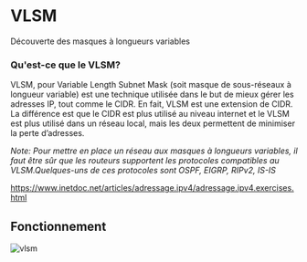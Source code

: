 # VLSM
Découverte des masques à longueurs variables

### Qu'est-ce que le VLSM?
VLSM, pour Variable Length Subnet Mask (soit masque de sous-réseaux à longueur variable) est une technique utilisée dans le but de mieux gérer les adresses IP, tout comme le CIDR. En fait, VLSM est une extension de CIDR. La différence est que le CIDR est plus utilisé au niveau internet et le VLSM est plus utilisé dans un réseau local, mais les deux permettent de minimiser la perte d’adresses.

*Note: Pour mettre en place un réseau aux masques à longueurs variables, il faut être sûr que les routeurs supportent les protocoles compatibles au VLSM.Quelques-uns de ces protocoles sont OSPF, EIGRP, RIPv2, IS-IS*

https://www.inetdoc.net/articles/adressage.ipv4/adressage.ipv4.exercises.html

## Fonctionnement
![vlsm](https://user-images.githubusercontent.com/83721477/167432812-e9ba60fc-5e8e-44ba-a5ea-f9d36cdd5229.png)

